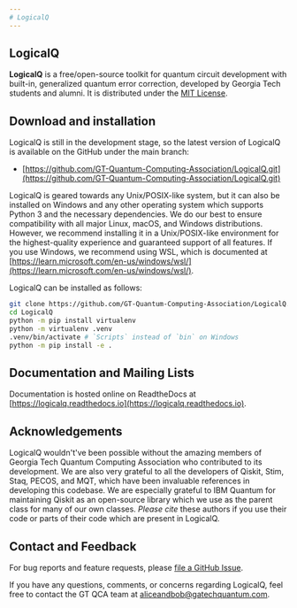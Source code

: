```yaml
---
# LogicalQ
---
```


LogicalQ
-----

**LogicalQ** is a free/open-source toolkit for quantum circuit development with built-in, generalized quantum error correction, developed by Georgia Tech students and alumni. It is distributed under the [MIT License](https://en.wikipedia.org/wiki/MIT_License).

Download and installation
-------------------------

LogicalQ is still in the development stage, so the latest version of LogicalQ is available on the GitHub under the main branch:

- [https://github.com/GT-Quantum-Computing-Association/LogicalQ.git](https://github.com/GT-Quantum-Computing-Association/LogicalQ.git)

LogicalQ is geared towards any Unix/POSIX-like system, but it can also be installed on Windows and any other operating system which supports Python 3 and the necessary dependencies. We do our best to ensure compatibility with all major Linux, macOS, and Windows distributions. However, we recommend installing it in a Unix/POSIX-like environment for the highest-quality experience and guaranteed support of all features. If you use Windows, we recommend using WSL, which is documented at [https://learn.microsoft.com/en-us/windows/wsl/](https://learn.microsoft.com/en-us/windows/wsl/).

LogicalQ can be installed as follows:
```bash
git clone https://github.com/GT-Quantum-Computing-Association/LogicalQ.git
cd LogicalQ
python -m pip install virtualenv
python -m virtualenv .venv
.venv/bin/activate # `Scripts` instead of `bin` on Windows
python -m pip install -e .
```

Documentation and Mailing Lists
-------------------------------

Documentation is hosted online on ReadtheDocs at [https://logicalq.readthedocs.io](https://logicalq.readthedocs.io).

Acknowledgements
----------------

LogicalQ wouldn't've been possible without the amazing members of Georgia Tech Quantum Computing Association who contributed to its development. We are also very grateful to all the developers of Qiskit, Stim, Staq, PECOS, and MQT, which have been invaluable references in developing this codebase. We are especially grateful to IBM Quantum for maintaining Qiskit as an open-source library which we use as the parent class for many of our own classes. *Please cite* these authors if you use their code or parts of their code which are present in LogicalQ.

Contact and Feedback
--------------------

For bug reports and feature requests, please [file a GitHub Issue](https://github.com/GT-Quantum-Computing-Association/LogicalQ/issues).

If you have any questions, comments, or concerns regarding LogicalQ, feel free to contact the GT QCA team at [aliceandbob@gatechquantum.com](mailto:aliceandbob@gatechquantum.com).


